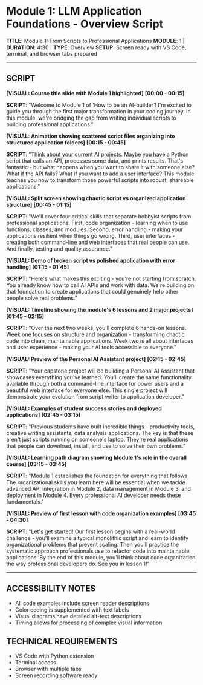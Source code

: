 # Module 1: LLM Application Foundations - Overview Script

**TITLE**: Module 1: From Scripts to Professional Applications
**MODULE**: 1 | **DURATION**: 4:30 | **TYPE**: Overview
**SETUP**: Screen ready with VS Code, terminal, and browser tabs prepared

---

## SCRIPT

**[VISUAL: Course title slide with Module 1 highlighted]**
**[00:00 - 00:15]**

**SCRIPT**: "Welcome to Module 1 of 'How to be an AI-builder'! I'm excited to guide you through the first major transformation in your coding journey. In this module, we're bridging the gap from writing individual scripts to building professional applications."

**[VISUAL: Animation showing scattered script files organizing into structured application folders]**
**[00:15 - 00:45]**

**SCRIPT**: "Think about your current AI projects. Maybe you have a Python script that calls an API, processes some data, and prints results. That's fantastic - but what happens when you want to share it with someone else? What if the API fails? What if you want to add a user interface? This module teaches you how to transform those powerful scripts into robust, shareable applications."

**[VISUAL: Split screen showing chaotic script vs organized application structure]**
**[00:45 - 01:15]**

**SCRIPT**: "We'll cover four critical skills that separate hobbyist scripts from professional applications. First, code organization - learning when to use functions, classes, and modules. Second, error handling - making your applications resilient when things go wrong. Third, user interfaces - creating both command-line and web interfaces that real people can use. And finally, testing and quality assurance."

**[VISUAL: Demo of broken script vs polished application with error handling]**
**[01:15 - 01:45]**

**SCRIPT**: "Here's what makes this exciting - you're not starting from scratch. You already know how to call AI APIs and work with data. We're building on that foundation to create applications that could genuinely help other people solve real problems."

**[VISUAL: Timeline showing the module's 6 lessons and 2 major projects]**
**[01:45 - 02:15]**

**SCRIPT**: "Over the next two weeks, you'll complete 6 hands-on lessons. Week one focuses on structure and organization - transforming chaotic code into clean, maintainable applications. Week two is all about interfaces and user experience - making your AI tools accessible to everyone."

**[VISUAL: Preview of the Personal AI Assistant project]**
**[02:15 - 02:45]**

**SCRIPT**: "Your capstone project will be building a Personal AI Assistant that showcases everything you've learned. You'll create the same functionality available through both a command-line interface for power users and a beautiful web interface for everyone else. This single project will demonstrate your evolution from script writer to application developer."

**[VISUAL: Examples of student success stories and deployed applications]**
**[02:45 - 03:15]**

**SCRIPT**: "Previous students have built incredible things - productivity tools, creative writing assistants, data analysis applications. The key is that these aren't just scripts running on someone's laptop. They're real applications that people can download, install, and use to solve their own problems."

**[VISUAL: Learning path diagram showing Module 1's role in the overall course]**
**[03:15 - 03:45]**

**SCRIPT**: "Module 1 establishes the foundation for everything that follows. The organizational skills you learn here will be essential when we tackle advanced API integration in Module 2, data management in Module 3, and deployment in Module 4. Every professional AI developer needs these fundamentals."

**[VISUAL: Preview of first lesson with code organization examples]**
**[03:45 - 04:30]**

**SCRIPT**: "Let's get started! Our first lesson begins with a real-world challenge - you'll examine a typical monolithic script and learn to identify organizational problems that prevent scaling. Then you'll practice the systematic approach professionals use to refactor code into maintainable applications. By the end of this module, you'll think about code organization the way professional developers do. See you in lesson 1!"

---

## ACCESSIBILITY NOTES
- All code examples include screen reader descriptions
- Color coding is supplemented with text labels
- Visual diagrams have detailed alt-text descriptions
- Timing allows for processing of complex visual information

## TECHNICAL REQUIREMENTS
- VS Code with Python extension
- Terminal access
- Browser with multiple tabs
- Screen recording software ready